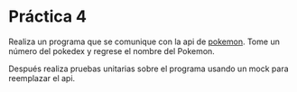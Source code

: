 # Práctica 4
Realiza un programa que se comunique con la api de [pokemon](https://pokeapi.co/). Tome un número del pokedex y regrese el nombre del Pokemon.

Después realiza pruebas unitarias sobre el programa usando un mock para reemplazar el api.